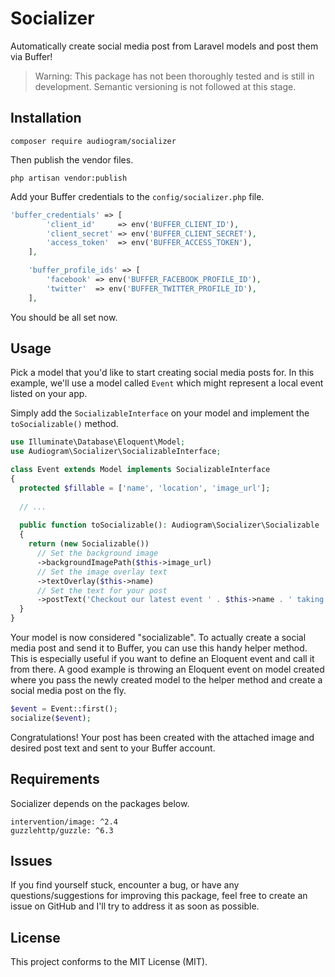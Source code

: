 # Socializer

Automatically create social media post from Laravel models and post them via Buffer!

> Warning: This package has not been thoroughly tested and is still in development. Semantic versioning is not followed at this stage.

## Installation

```
composer require audiogram/socializer
```

Then publish the vendor files.

```
php artisan vendor:publish
```

Add your Buffer credentials to the `config/socializer.php` file.

```php
'buffer_credentials' => [
        'client_id'     => env('BUFFER_CLIENT_ID'),
        'client_secret' => env('BUFFER_CLIENT_SECRET'),
        'access_token'  => env('BUFFER_ACCESS_TOKEN'),
    ],

    'buffer_profile_ids' => [
        'facebook' => env('BUFFER_FACEBOOK_PROFILE_ID'),
        'twitter'  => env('BUFFER_TWITTER_PROFILE_ID'),
    ],
```

You should be all set now.

## Usage

Pick a model that you'd like to start creating social media posts for. In this example, we'll use a model called `Event` which might represent a local event listed on your app.

Simply add the `SocializableInterface` on your model and implement the `toSocializable()` method.

```php
use Illuminate\Database\Eloquent\Model;
use Audiogram\Socializer\SocializableInterface;

class Event extends Model implements SocializableInterface
{
  protected $fillable = ['name', 'location', 'image_url'];
  
  // ...
  
  public function toSocializable(): Audiogram\Socializer\Socializable
  {
    return (new Socializable())
      // Set the background image
      ->backgroundImagePath($this->image_url)
      // Set the image overlay text
      ->textOverlay($this->name)
      // Set the text for your post
      ->postText('Checkout our latest event ' . $this->name . ' taking place at ' . $this->location);
  }
}
```

Your model is now considered "socializable". To actually create a social media post and send it to Buffer, you can use this handy helper method. This is especially useful if you want to define an Eloquent event and call it from there. A good example is throwing an Eloquent event on model created where you pass the newly created model to the helper method and create a social media post on the fly.

```php
$event = Event::first();
socialize($event);
```

Congratulations! Your post has been created with the attached image and desired post text and sent to your Buffer account.

## Requirements

Socializer depends on the packages below.

```
intervention/image: ^2.4
guzzlehttp/guzzle: ^6.3
```

## Issues

If you find yourself stuck, encounter a bug, or have any questions/suggestions for improving this package, feel free to create an issue on GitHub and I'll try to address it as soon as possible.

## License

This project conforms to the MIT License (MIT).
